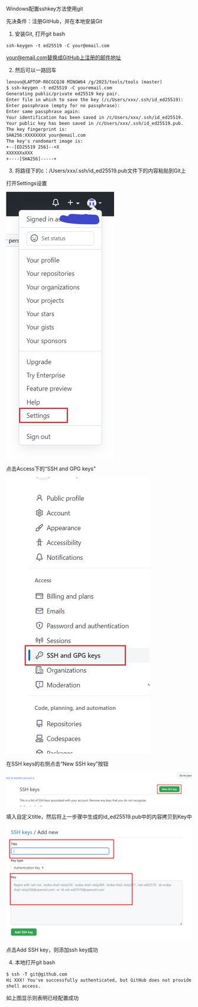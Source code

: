 Windows配置sshkey方法使用git

先决条件：注册GitHub，并在本地安装Git



1. 安装Git, 打开git bash

```
ssh-keygen -t ed25519 -C your@email.com
```

your@email.com替换成GitHub上注册的邮件地址

2. 然后可以一路回车

```
lenovo@LAPTOP-R6CGCQJ8 MINGW64 /g/2023/tools/tools (master)
$ ssh-keygen -t ed25519 -C youremail.com
Generating public/private ed25519 key pair.
Enter file in which to save the key (/c/Users/xxx/.ssh/id_ed25519):
Enter passphrase (empty for no passphrase):
Enter same passphrase again:
Your identification has been saved in /c/Users/xxx/.ssh/id_ed25519.
Your public key has been saved in /c/Users/xxx/.ssh/id_ed25519.pub.
The key fingerprint is:
SHA256:XXXXXXXX your@email.com
The key's randomart image is:
+--[ED25519 256]--+X
XXXXXXxXXX
+----[SHA256]-----+

```

3. 将路径下的c：/Users/xxx/.ssh/id_ed25519.pub文件下的内容粘贴到Git上

打开Settings设置

![](./imgs/tempsnip.png)

点击Access下的“SSH and GPG keys"

![](./imgs/tempsnip1.png)

在SSH keys的右侧点击“New SSH key”按钮

![](./imgs/tempsnip2.png)



填入自定义title，然后将上一步骤中生成的id_ed25519.pub中的内容拷贝到Key中

![](./imgs/tempsnip3.png)

点击Add SSH key，则添加ssh key成功



4. 本地打开git bash

```
$ ssh -T git@github.com
Hi XXX! You've successfully authenticated, but GitHub does not provide shell access.
```

如上图显示则表明已经配置成功